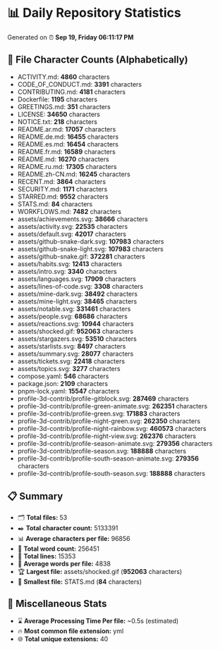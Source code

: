 # 📊 Daily Repository Statistics
Generated on ⏰ **Sep 19, Friday 06:11:17 PM**

## 📂 File Character Counts (Alphabetically)
- ACTIVITY.md: **4860** characters
- CODE_OF_CONDUCT.md: **3391** characters
- CONTRIBUTING.md: **4181** characters
- Dockerfile: **1195** characters
- GREETINGS.md: **351** characters
- LICENSE: **34650** characters
- NOTICE.txt: **218** characters
- README.ar.md: **17057** characters
- README.de.md: **16455** characters
- README.es.md: **16454** characters
- README.fr.md: **16589** characters
- README.md: **16270** characters
- README.ru.md: **17305** characters
- README.zh-CN.md: **16245** characters
- RECENT.md: **3864** characters
- SECURITY.md: **1171** characters
- STARRED.md: **9552** characters
- STATS.md: **84** characters
- WORKFLOWS.md: **7482** characters
- assets/achievements.svg: **38666** characters
- assets/activity.svg: **22535** characters
- assets/default.svg: **42017** characters
- assets/github-snake-dark.svg: **107983** characters
- assets/github-snake-light.svg: **107983** characters
- assets/github-snake.gif: **372281** characters
- assets/habits.svg: **12413** characters
- assets/intro.svg: **3340** characters
- assets/languages.svg: **17909** characters
- assets/lines-of-code.svg: **3308** characters
- assets/mine-dark.svg: **38492** characters
- assets/mine-light.svg: **38465** characters
- assets/notable.svg: **331461** characters
- assets/people.svg: **68686** characters
- assets/reactions.svg: **10944** characters
- assets/shocked.gif: **952063** characters
- assets/stargazers.svg: **53510** characters
- assets/starlists.svg: **8497** characters
- assets/summary.svg: **28077** characters
- assets/tickets.svg: **22418** characters
- assets/topics.svg: **3277** characters
- compose.yaml: **546** characters
- package.json: **2109** characters
- pnpm-lock.yaml: **15547** characters
- profile-3d-contrib/profile-gitblock.svg: **287469** characters
- profile-3d-contrib/profile-green-animate.svg: **262351** characters
- profile-3d-contrib/profile-green.svg: **171883** characters
- profile-3d-contrib/profile-night-green.svg: **262350** characters
- profile-3d-contrib/profile-night-rainbow.svg: **460573** characters
- profile-3d-contrib/profile-night-view.svg: **262376** characters
- profile-3d-contrib/profile-season-animate.svg: **279356** characters
- profile-3d-contrib/profile-season.svg: **188888** characters
- profile-3d-contrib/profile-south-season-animate.svg: **279356** characters
- profile-3d-contrib/profile-south-season.svg: **188888** characters

## 📋 Summary
- 🗂️ **Total files:** 53
- ✒️ **Total character count:** 5133391
- 📊 **Average characters per file:** 96856
- 📝 **Total word count:** 256451
- 🧾 **Total lines:** 15353
- 📐 **Average words per file:** 4838
- 🏆 **Largest file:** assets/shocked.gif (**952063** characters)
- 🥉 **Smallest file:** STATS.md (**84** characters)

## 🌟 Miscellaneous Stats
- ⌛ **Average Processing Time Per file:** ~0.5s (estimated)
- 🔥 **Most common file extension:** yml
- 🌐 **Total unique extensions:** 40
